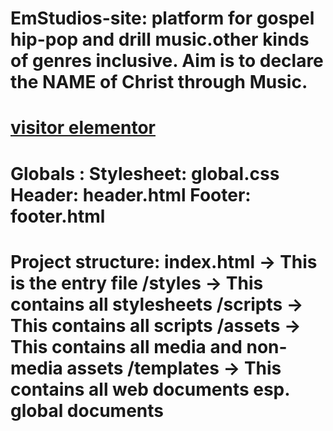# EmStudios-site: platform for gospel hip-pop and drill music.other kinds of genres inclusive. Aim is to declare the NAME of Christ through Music.

# [visitor elementor](https://www.figma.com/design/DjmDX1140Ls5gaHqDRSwUd/Jeanee-Project?node-id=139-216&t=Ofg6Lcbzg3i0Awj4-1)
# Globals : Stylesheet: global.css Header: header.html Footer: footer.html

# Project structure: index.html -> This is the entry file /styles -> This contains all stylesheets /scripts -> This contains all scripts /assets -> This contains all media and non-media assets /templates -> This contains all web documents esp. global documents

